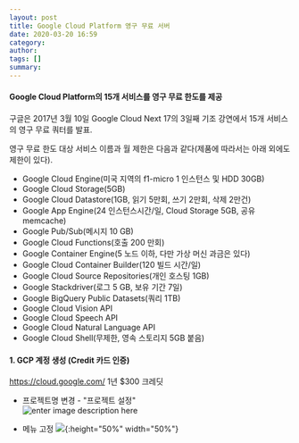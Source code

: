 ```yaml
---
layout: post
title: Google Cloud Platform 영구 무료 서버
date: 2020-03-20 16:59
category: 
author: 
tags: []
summary: 
---
```


#### Google Cloud Platform의 15개 서비스를 영구 무료 한도를 제공

구글은 2017년 3월 10일 Google Cloud Next 17의 3일째 기조 강연에서 15개 서비스의 영구 무료 쿼터를 발표.

영구 무료 한도 대상 서비스 이름과 월 제한은 다음과 같다(제품에 따라서는 아래 외에도 제한이 있다).

- Google Cloud Engine(미국 지역의 f1-micro 1 인스턴스 및 HDD 30GB)  
- Google Cloud Storage(5GB)  
- Google Cloud Datastore(1GB, 읽기 5만회, 쓰기 2만회, 삭제 2만건)  
- Google App Engine(24 인스턴스시간/일, Cloud Storage 5GB, 공유 memcache)  
- Google Pub/Sub(메시지 10 GB)  
- Google Cloud Functions(호출 200 만회)  
- Google Container Engine(5 노드 이하, 다만 가상 머신 과금은 있다)  
- Google Cloud Container Builder(120 빌드 시간/일)  
- Google Cloud Source Repositories(개인 호스팅 1GB)  
- Google Stackdriver(로그 5 GB, 보유 기간 7일)  
- Google BigQuery Public Datasets(쿼리 1TB)  
- Google Cloud Vision API  
- Google Cloud Speech API  
- Google Cloud Natural Language API  
- Google Cloud Shell(무제한, 영속 스토리지 5GB 붙음)  


#### 1. GCP 계정 생성 (Credit 카드 인증)
<https://cloud.google.com/>
1년 $300 크레딧  

- 프로젝트명 변경 - "프로젝트 설정"  
![enter image description here](https://i.postimg.cc/BbzrCxFD/gcp1.png)

- 메뉴 고정
![](https://i.postimg.cc/SRj08Znk/gcp2.png){:height="50%" width="50%"}


<!--stackedit_data:
eyJoaXN0b3J5IjpbMzg2ODc3NjI2LDQ0ODU5MzU2MywyMDM4Nj
I0NzA4XX0=
-->